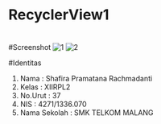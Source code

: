 # RecyclerView1 <h1>

#Screenshot
![1](http://imageshack.com/a/img923/8035/vVmmR0.jpg)
![2](http://imageshack.com/a/img921/5646/IwHVRx.jpg)

#Identitas
1. Nama : Shafira Pramatana Rachmadanti
2. Kelas : XIIRPL2
3. No.Urut : 37
4. NIS : 4271/1336.070
5. Nama Sekolah : SMK TELKOM MALANG
